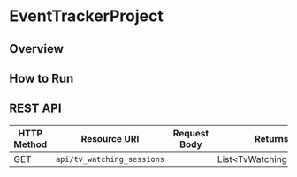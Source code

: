 # EventTrackerProject

## Overview

## How to Run

## REST API

| HTTP Method | Resource URI | Request Body | Returns |
|-------------|--------------|--------------|---------|
| GET         | `api/tv_watching_sessions` |    | List&lt;TvWatchingSession&gt; |
